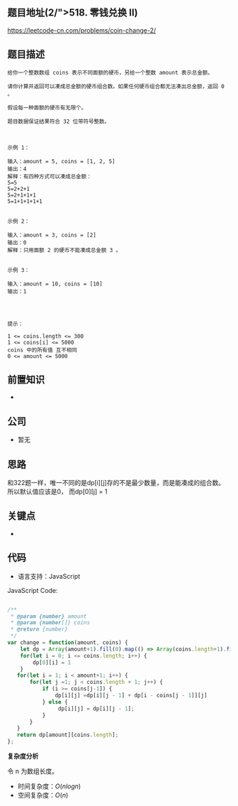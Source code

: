 
## 题目地址(2/">518. 零钱兑换 II)

https://leetcode-cn.com/problems/coin-change-2/

## 题目描述

```
给你一个整数数组 coins 表示不同面额的硬币，另给一个整数 amount 表示总金额。

请你计算并返回可以凑成总金额的硬币组合数。如果任何硬币组合都无法凑出总金额，返回 0 。

假设每一种面额的硬币有无限个。 

题目数据保证结果符合 32 位带符号整数。

 

示例 1：

输入：amount = 5, coins = [1, 2, 5]
输出：4
解释：有四种方式可以凑成总金额：
5=5
5=2+2+1
5=2+1+1+1
5=1+1+1+1+1


示例 2：

输入：amount = 3, coins = [2]
输出：0
解释：只用面额 2 的硬币不能凑成总金额 3 。


示例 3：

输入：amount = 10, coins = [10] 
输出：1


 

提示：

1 <= coins.length <= 300
1 <= coins[i] <= 5000
coins 中的所有值 互不相同
0 <= amount <= 5000
```

## 前置知识

- 

## 公司

- 暂无

## 思路

和322题一样，唯一不同的是dp[i][j]存的不是最少数量，而是能凑成的组合数。所以默认值应该是0， 而dp[0][j] = 1

## 关键点

-  

## 代码

- 语言支持：JavaScript

JavaScript Code:

```javascript

/**
 * @param {number} amount
 * @param {number[]} coins
 * @return {number}
 */
var change = function(amount, coins) {
    let dp = Array(amount+1).fill(0).map(() => Array(coins.length+1).fill(0))
    for(let i = 0; i <= coins.length; i++) {
        dp[0][i] = 1
    }
   for(let i = 1; i < amount+1; i++) {
       for(let j =1; j < coins.length + 1; j++) {
           if (i >= coins[j-1]) {
               dp[i][j] =dp[i][j - 1] + dp[i - coins[j - 1]][j]
           } else {
                dp[i][j] = dp[i][j - 1];
           }
       }
   }
   return dp[amount][coins.length];
};

```


**复杂度分析**

令 n 为数组长度。

- 时间复杂度：$O(nlogn)$
- 空间复杂度：$O(n)$


